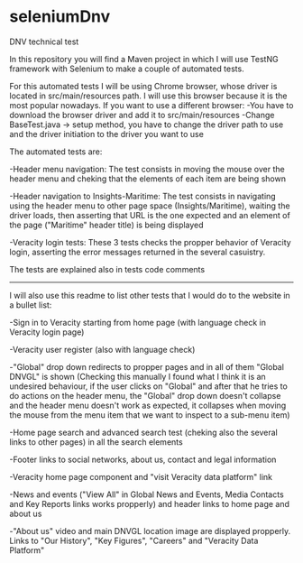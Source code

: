 # seleniumDnv
DNV technical test

In this repository you will find a Maven project in which I will use TestNG framework with Selenium to make a couple of automated tests.

For this automated tests I will be using Chrome browser, whose driver is located in src/main/resources path. I will use this browser because it is the most popular nowadays. If you want to use a different browser:
  -You have to download the browser driver and add it to src/main/resources
  -Change BaseTest.java -> setup method, you have to change the driver path to use and the driver initiation to the driver you want to      use

The automated tests are:

  -Header menu navigation: The test consists in moving the mouse over the header menu and cheking that the elements of each item are being shown
  
  -Header navigation to Insights-Maritime: The test consists in navigating using the header menu to other page space (Insights/Maritime), waiting the driver loads, then asserting that URL is the one expected and an element of the page ("Maritime" header title) is being displayed
  
  -Veracity login tests: These 3 tests checks the propper behavior of Veracity login, asserting the error messages returned in the several casuistry.
  
 The tests are explained also in tests code comments
  
  --------------------------------------------------------------------------------------------------------
  

I will also use this readme to list other tests that I would do to the website in a bullet list:

-Sign in to Veracity starting from home page (with language check in Veracity login page)

-Veracity user register (also with language check) 

-"Global" drop down redirects to propper pages and in all of them "Global DNVGL" is shown (Checking this manually I found what I think it is an undesired behaviour, if the user clicks on "Global"
  and after that he tries to do actions on the header menu, the "Global" drop down doesn't collapse and the header menu doesn't work as expected, it collapses
  when moving the mouse from the menu item that we want to inspect to a sub-menu item)

-Home page search and advanced search test (cheking also the several links to other pages) in all the search elements 

-Footer links to social networks, about us, contact and legal information

-Veracity home page component and "visit Veracity data platform" link

-News and events ("View All" in Global News and Events, Media Contacts and Key Reports links works propperly) and header links to home page and about us

-"About us" video and main DNVGL location image are displayed propperly. Links to "Our History", "Key Figures", "Careers" and "Veracity Data Platform"
